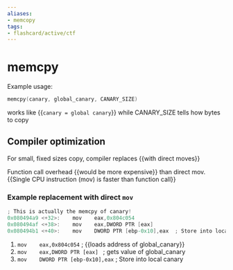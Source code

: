 ```yaml
---
aliases:
- memcopy
tags: 
- flashcard/active/ctf
---
```


# memcpy
Example usage:
```c
memcpy(canary, global_canary, CANARY_SIZE)
```
works like {{`canary = global canary`}} while CANARY_SIZE tells how bytes to copy <!--SR:!2024-12-17,3,250-->

## Compiler optimization
For small, fixed sizes copy, compiler replaces {{with direct moves}} <!--SR:!2024-12-17,3,246-->

Function call overhead {{would be more expensive}} than direct mov. {{Single CPU instruction (mov) is faster than function call}} <!--SR:!2024-12-17,3,246!2024-12-17,3,250-->

### Example replacement with direct `mov`
```as
; This is actually the memcpy of canary!
0x080494a9 <+32>:    mov    eax,0x804c054   
0x080494af <+38>:    mov    eax,DWORD PTR [eax]  
0x080494b1 <+40>:    mov    DWORD PTR [ebp-0x10],eax  ; Store into local canary
```
1. `mov    eax,0x804c054` ; {{loads address of global_canary}}
2. `mov    eax,DWORD PTR [eax] ` ; gets value of global_canary
3. `mov    DWORD PTR [ebp-0x10],eax`  ; Store into local canary <!--SR:!2024-12-17,3,246-->

